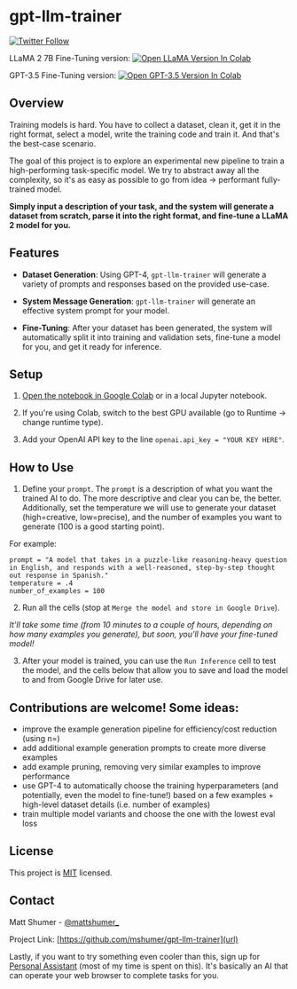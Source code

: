 # gpt-llm-trainer
[![Twitter Follow](https://img.shields.io/twitter/follow/mattshumer_?style=social)](https://twitter.com/mattshumer_)

LLaMA 2 7B Fine-Tuning version: [![Open LLaMA Version In Colab](https://colab.research.google.com/assets/colab-badge.svg)](https://colab.research.google.com/drive/1mV9sAY4QBKLmS58dpFGHgwCXQKRASR31?usp=sharing)

GPT-3.5 Fine-Tuning version: [![Open GPT-3.5 Version In Colab](https://colab.research.google.com/assets/colab-badge.svg)](https://colab.research.google.com/drive/1NLqxHHCv3kFyw45t8k_CUfNlcepMdeDW?usp=sharing)

## Overview

Training models is hard. You have to collect a dataset, clean it, get it in the right format, select a model, write the training code and train it. And that's the best-case scenario.

The goal of this project is to explore an experimental new pipeline to train a high-performing task-specific model. We try to abstract away all the complexity, so it's as easy as possible to go from idea -> performant fully-trained model.

**Simply input a description of your task, and the system will generate a dataset from scratch, parse it into the right format, and fine-tune a LLaMA 2 model for you.**

## Features

- **Dataset Generation**: Using GPT-4, `gpt-llm-trainer` will generate a variety of prompts and responses based on the provided use-case.

- **System Message Generation**: `gpt-llm-trainer` will generate an effective system prompt for your model.

- **Fine-Tuning**: After your dataset has been generated, the system will automatically split it into training and validation sets, fine-tune a model for you, and get it ready for inference.

## Setup
1. [Open the notebook in Google Colab](https://colab.research.google.com/drive/1mV9sAY4QBKLmS58dpFGHgwCXQKRASR31?usp=sharing) or in a local Jupyter notebook.

2. If you're using Colab, switch to the best GPU available (go to Runtime -> change runtime type).

3. Add your OpenAI API key to the line `openai.api_key = "YOUR KEY HERE"`.

## How to Use

1. Define your `prompt`. The `prompt` is a description of what you want the trained AI to do. The more descriptive and clear you can be, the better. Additionally, set the temperature we will use to generate your dataset (high=creative, low=precise), and the number of examples you want to generate (100 is a good starting point).

For example:
```
prompt = "A model that takes in a puzzle-like reasoning-heavy question in English, and responds with a well-reasoned, step-by-step thought out response in Spanish."
temperature = .4
number_of_examples = 100
```

2. Run all the cells (stop at `Merge the model and store in Google Drive`).

*It'll take some time (from 10 minutes to a couple of hours, depending on how many examples you generate), but soon, you'll have your fine-tuned model!*

3. After your model is trained, you can use the `Run Inference` cell to test the model, and the cells below that allow you to save and load the model to and from Google Drive for later use.

## Contributions are welcome! Some ideas:
- improve the example generation pipeline for efficiency/cost reduction (using n=)
- add additional example generation prompts to create more diverse examples
- add example pruning, removing very similar examples to improve performance
- use GPT-4 to automatically choose the training hyperparameters (and potentially, even the model to fine-tune!) based on a few examples + high-level dataset details (i.e. number of examples)
- train multiple model variants and choose the one with the lowest eval loss

## License

This project is [MIT](https://github.com/mshumer/gpt-llm-trainer/blob/master/LICENSE) licensed.

## Contact

Matt Shumer - [@mattshumer_](https://twitter.com/mattshumer_)

Project Link: [https://github.com/mshumer/gpt-llm-trainer](url)

Lastly, if you want to try something even cooler than this, sign up for [Personal Assistant](https://www.hyperwriteai.com/personal-assistant) (most of my time is spent on this). It's basically an AI that can operate your web browser to complete tasks for you.
